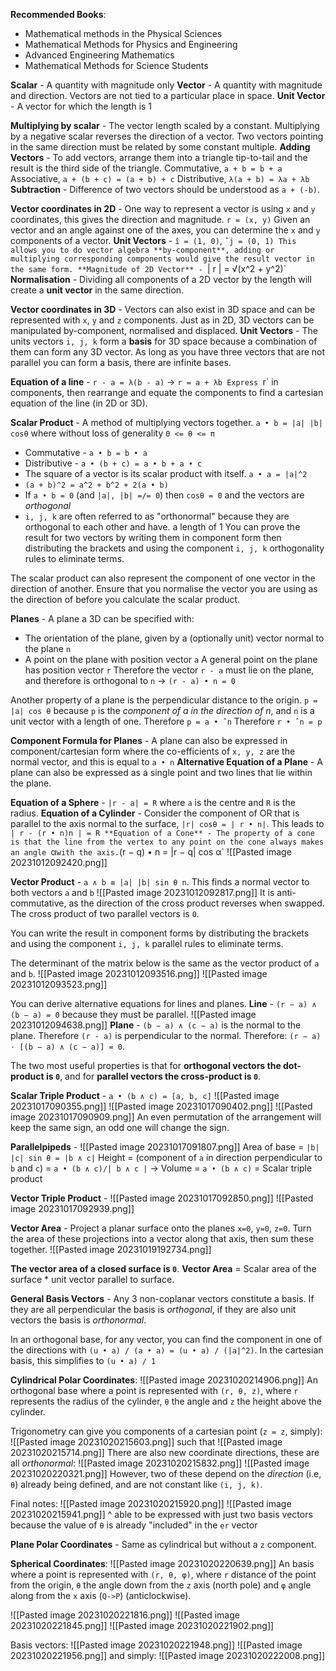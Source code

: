 **Recommended Books**:
- Mathematical methods in the Physical Sciences
- Mathematical Methods for Physics and Engineering
- Advanced Engineering Mathematics
- Mathematical Methods for Science Students

**Scalar** - A quantity with magnitude only
**Vector** - A quantity with magnitude and direction. Vectors are not tied to a particular place in space.
**Unit Vector** - A vector for which the length is 1

**Multiplying by scalar** - The vector length scaled by a constant. Multiplying by a negative scalar reverses the direction of a vector.
Two vectors pointing in the same direction must be related by some constant multiple.
**Adding Vectors** - To add vectors, arrange them into a triangle tip-to-tail and the result is the third side of the triangle.
Commutative, `a + b = b + a` 
Associative, `a + (b + c) = (a + b) + c`
Distributive, `λ(a + b) = λa + λb`
**Subtraction** - Difference of two vectors should be understood as `a + (-b)`.

**Vector coordinates in 2D**  - One way to represent a vector is using `x` and `y` coordinates, this gives the direction and magnitude. `r = (x, y)`
Given an vector and an angle against one of the axes, you can determine the `x` and `y` components of a vector.
**Unit Vectors** - `î = (1, 0)`, `ˆj = (0, 1)
This allows you to do vector algebra **by-component**, adding or multiplying corresponding components would give the result vector in the same form.
**Magnitude of 2D Vector** - `| r | = √(x^2 + y^2)`
**Normalisation** - Dividing all components of a 2D vector by the length will create a **unit vector** in the same direction.

**Vector coordinates in 3D** - Vectors can also exist in 3D space and can be represented with `x`, `y` and `z` components. 
Just as in 2D, 3D vectors can be manipulated by-component, normalised and displaced.
**Unit Vectors** - The units vectors `i, j, k` form a **basis** for 3D space because a combination of them can form any 3D vector.
As long as you have three vectors that are not parallel you can form a basis, there are infinite bases.

**Equation of a line** - `r - a = λ(b - a)` -> `r = a + λb
Express `r` in components, then rearrange and equate the components to find a cartesian equation of the line (in 2D or 3D).

**Scalar Product** - A method of multiplying vectors together. `a • b = |a| |b| cosθ` where without loss of generality `0 <= θ <= π`
- Commutative - `a • b = b • a`
- Distributive - `a • (b + c) = a • b + a • c`
- The square of a vector is its scalar product with itself. `a • a = |a|^2`
- `(a + b)^2 = a^2 + b^2 + 2(a • b)`
- If `a • b = 0` (and `|a|, |b| =/= 0`) then `cosθ = 0` and the vectors are *orthogonal*
- `i, j, k` are often referred to as "orthonormal" because they are orthogonal to each other and have. a length of 1
You can prove the result for two vectors by writing them in component form then distributing the brackets and using the component `i, j, k` orthogonality rules to eliminate terms.

The scalar product can also represent the component of one vector in the direction of another. Ensure that you normalise the vector you are using as the direction of before you calculate the scalar product.

**Planes** - A plane a 3D can be specified with:
- The orientation of the plane, given by a (optionally unit) vector normal to the plane `n`
- A point on the plane with position vector `a`
A general point on the plane has position vector `r`
Therefore the vector `r - a` must lie on the plane, and therefore is orthogonal to `n`
-> `(r - a) • n = 0`

Another property of a plane is the perpendicular distance to the origin.
`p = |a| cos θ` because `p` is the *component of a in the direction of n*, and `n` is a unit vector with a length of one.  Therefore `p = a • ˆn` Therefore `r • ˆn = p`

**Component Formula for Planes** - A plane can also be expressed in component/cartesian form where the co-efficients of `x, y, z` are the normal vector, and this is equal to `a • n`
**Alternative Equation of a Plane** - A plane can also be expressed as a single point and two lines that lie within the plane.

**Equation of a Sphere** - `|r - a| = R` where `a` is the centre and `R` is the radius.
**Equation of a Cylinder** - Consider the component of OR that is parallel to the axis normal to the surface, `|r| cosθ = | r • n|`. This leads to `| r - (r • n)n | = R
**Equation of a Cone** - The property of a cone is that the line from the vertex to any point on the cone always makes an angle `α` with the axis. `(r − q) • n = |r − q| cos α`
![[Pasted image 20231012092420.png]]

**Vector Product** - `a ∧ b ≡ |a| |b| sin θ n`. This finds a normal vector to both vectors `a` and `b`
![[Pasted image 20231012092817.png]]
It is anti-commutative, as the direction of the cross product reverses when swapped. The cross product of two parallel vectors is `0`.

You can write the result in component forms by distributing the brackets and using the component `i, j, k` parallel rules to eliminate terms.

The determinant of the matrix below is the same as the vector product of `a` and `b`.
![[Pasted image 20231012093516.png]]
![[Pasted image 20231012093523.png]]

You can derive alternative equations for lines and planes.
**Line** - `(r − a) ∧ (b − a) = 0` because they must be parallel.
![[Pasted image 20231012094638.png]]
**Plane** - `(b − a) ∧ (c − a)` is the normal to the plane. Therefore `(r - a)` is perpendicular to the normal. Therefore: `(r − a) ⋅ [(b − a) ∧ (c − a)] = 0`.

The two most useful properties is that for **orthogonal vectors the dot-product is `0`**, and for **parallel vectors the cross-product is `0`**.

**Scalar Triple Product** - `a • (b ∧ c) = [a, b, c]`
![[Pasted image 20231017090355.png]]
![[Pasted image 20231017090402.png]]
![[Pasted image 20231017090909.png]]
An even permutation of the arrangement will keep the same sign, an odd one will change the sign.

**Parallelpipeds** - ![[Pasted image 20231017091807.png]]
Area of base = `|b| |c| sin θ = |b ∧ c|`
Height = (component of `a` in direction perpendicular to `b` and `c`) = `a • (b ∧ c)/| b ∧ c |`
-> Volume = `a • (b ∧ c)` = Scalar triple product

**Vector Triple Product** - 
![[Pasted image 20231017092850.png]]
![[Pasted image 20231017092939.png]]

**Vector Area** - Project a planar surface onto the planes `x=0`, `y=0`, `z=0`. Turn the area of these projections into a vector along that axis, then sum these together.
![[Pasted image 20231019192734.png]]

**The vector area of a closed surface is `0`**.
**Vector Area** = Scalar area of the surface * unit vector parallel to surface.

**General Basis Vectors** - Any 3 non-coplanar vectors constitute a basis. If they are all perpendicular the basis is *orthogonal*, if they are also unit vectors the basis is *orthonormal*.

In an orthogonal base, for any vector, you can find the component in one of the directions with
`(u • a) / (a • a) = (u • a) / (|a|^2)`. In the cartesian basis, this simplifies to `(u • a) / 1`

**Cylindrical Polar Coordinates**:
![[Pasted image 20231020214906.png]]
An orthogonal base where a point is represented with `(r, θ, z)`, where `r` represents the radius of the cylinder, `θ` the angle and `z` the height above the cylinder.

Trigonometry can give you components of a cartesian point (`z = z`, simply):
![[Pasted image 20231020215603.png]]
such that
![[Pasted image 20231020215714.png]]
There are also new coordinate directions, these are all *orthonormal*:
![[Pasted image 20231020215832.png]]
![[Pasted image 20231020220321.png]]
However, two of these depend on the *direction* (i.e, `θ`) already being defined, and are not constant like `(i, j, k)`.

Final notes:
![[Pasted image 20231020215920.png]]
![[Pasted image 20231020215941.png]]
^ able to be expressed with just two basis vectors because the value of `θ` is already "included" in the `er` vector

**Plane Polar Coordinates** - Same as cylindrical but without a `z` component.

**Spherical Coordinates**:
![[Pasted image 20231020220639.png]]
An basis where a point is represented with `(r, θ, φ)`, where `r` distance of the point from the origin, `θ` the angle down from the `z` axis (north pole) and `φ` angle along from the `x` axis (`Q->P`) (anticlockwise).

![[Pasted image 20231020221816.png]]
![[Pasted image 20231020221845.png]]
![[Pasted image 20231020221902.png]]

Basis vectors:
![[Pasted image 20231020221948.png]]
![[Pasted image 20231020221956.png]]
and simply:
![[Pasted image 20231020222008.png]]


